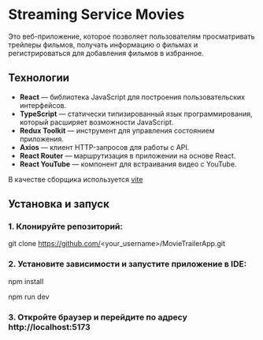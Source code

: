 # Streaming Service Movies

Это веб-приложение, которое позволяет пользователям просматривать трейлеры фильмов, получать информацию о фильмах и регистрироваться для добавления фильмов в избранное.

## Технологии

- **React** — библиотека JavaScript для построения пользовательских интерфейсов.
- **TypeScript** — статически типизированный язык программирования, который расширяет возможности JavaScript.
- **Redux Toolkit** — инструмент для управления состоянием приложения.
- **Axios** — клиент HTTP-запросов для работы с API.
- **React Router** — маршрутизация в приложении на основе React.
- **React YouTube** — компонент для встраивания видео с YouTube.

В качестве сборщика используется [vite](https://vitejs.dev/)

## Установка и запуск

### 1. Клонируйте репозиторий:

git clone https://github.com/<your_username>/MovieTrailerApp.git

### 2. Установите зависимости и запустите приложение в IDE:

npm install

npm run dev

### 3. Откройте браузер и перейдите по адресу http://localhost:5173
